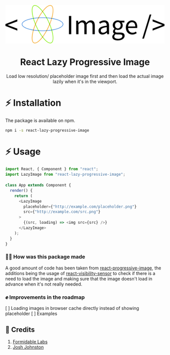 <p align="center" ><img src=".github/Logo.png"/></p>
<h1 align="center">React Lazy Progressive Image</h1>
<p align="center">Load low resolution/ placeholder image first and then load the actual image lazily when it's in the viewport.</p>

# :zap: Installation

The package is available on npm.

```bash
npm i -s react-lazy-progressive-image
```

# :zap: Usage

```javascript
import React, { Component } from "react";
import LazyImage from "react-lazy-progressive-image";

class App extends Component {
  render() {
    return (
      <LazyImage
        placeholder={"http://example.com/placeholder.png"}
        src={"http://example.com/src.png"}
      >
        {(src, loading) => <img src={src} />}
      </LazyImage>
    );
  }
}
```

### 🔨🔨 How was this package made

A good amount of code has been taken from <a href="https://github.com/FormidableLabs/react-progressive-image">react-progressive-image</a>, the additions being the usage of <a href="https://github.com/joshwnj/react-visibility-sensor">react-visibility-sensor</a> to check if there is a need to load the image and making sure that the image doesn't load in advance when it's not really needed.

### ✊ Improvements in the roadmap

[ ] Loading images in browser cache directly instead of showing placeholder
[ ] Examples

## 🙏 Credits

1. <a href="https://github.com/FormidableLabs"> Formidable Labs </a>
2. <a href="https://github.com/joshwnj"> Josh Johnston </a>
